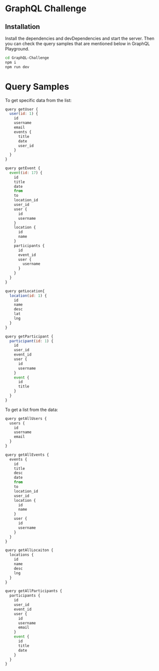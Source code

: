 # GraphQL Challenge

## Installation

Install the dependencies and devDependencies and start the server. Then you can check the query samples that are mentioned below in GraphQL Playground.

```sh
cd GraphQL-Challenge
npm i
npm run dev
```

# Query Samples

To get specific data from the list:

```js
query getUser {
  user(id: 1) {
    id
    username
    email
    events {
      title
      date
      user_id
    }
  }
}

query getEvent {
  event(id: 17) {
    id
    title
    date
    from
    to
    location_id
    user_id
    user {
      id
      username
    }
    location {
      id
      name
    }
    participants {
      id
      event_id
      user {
        username
      }
    }
  }
}

query getLocation{
  location(id: 1) {
    id
    name
    desc
    lat
    lng
  }
}

query getParticipant {
  participant(id: 1) {
    id
    user_id
    event_id
    user {
      id
      username
    }
    event {
      id
      title
    }
  }
}
```

To get a list from the data:
```js
query getAllUsers {
  users {
    id
    username
    email
  }
}

query getAllEvents {
  events {
    id
    title
    desc
    date
    from
    to
    location_id
    user_id
    location {
      id
      name
    }
    user {
      id
      username
    }
  }
}

query getAllLocaiton {
  locations {
    id
    name
    desc
    lng
  }
}

query getAllParticipants {
  participants {
    id
    user_id
    event_id
    user {
      id
      username
      email
    }
    event {
      id
      title
      date
    }
  }
}
```

